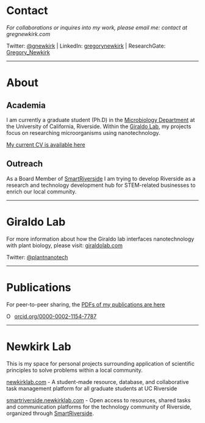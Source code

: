 # Contact
*For collaborations or inquires into my work, please email me: contact at gregnewkirk.com*

Twitter: [@gnewkirk](https://twitter.com/gnewkirk) | LinkedIn: [gregorynewkirk](https://www.linkedin.com/in/gregorynewkirk/) | ResearchGate: [Gregory_Newkirk](https://www.researchgate.net/profile/Gregory_Newkirk)

---

# About
## Academia
I am currently a graduate student (Ph.D) in the [Microbiology Department](http://microbiology.ucr.edu/) at the University of California, Riverside. Within the [Giraldo Lab](http://giraldolab.com/), my projects focus on researching microorganisms using nanotechnology. 

[My current CV is available here](https://docs.google.com/document/d/1GMQIeWOHNwR5acxJ16g87z2KY46fDu-M4VFr1dSr23k/edit?usp=sharing)

## Outreach
As a Board Member of [SmartRiverside](http://smartriverside.com) I am trying to develop Riverside as a research and technology development hub for STEM-related businesses to enrich our local community.

---

# Giraldo Lab

For more information about how the Giraldo lab interfaces nanotechnology with plant biology, please visit: [giraldolab.com](http://giraldolab.com/)

Twitter: [@plantnanotech](https://twitter.com/plantnanotech)

---

# Publications
For peer-to-peer sharing, the [PDFs of my publications are here](https://paperpile.com/shared/DOodWq)

<div itemscope itemtype="https://schema.org/Person"><a itemprop="sameAs" content="https://orcid.org/0000-0002-1154-7787" href="https://orcid.org/0000-0002-1154-7787" target="orcid.widget" rel="noopener noreferrer" style="vertical-align:top;"><img src="https://orcid.org/sites/default/files/images/orcid_16x16.png" style="width:1em;margin-right:.5em;" alt="ORCID iD icon">orcid.org/0000-0002-1154-7787</a></div> 

---

# Newkirk Lab
This is my space for personal projects surrounding application of scientific principles to solve problems within a local community.

[newkirklab.com](http://newkirklab.com) - A student-made resource, database, and collaborative task management platform for all graduate students at UC Riverside

[smartriverside.newkirklab.com](http://smartriverside.newkirklab.com) - Open access to resources, shared tasks and communication platforms for the technology community of Riverside, organized through [SmartRiverside](http://smartriverside.com).
